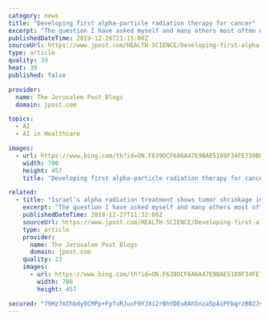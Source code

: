 ```yaml
---
category: news
title: "Developing first alpha-particle radiation therapy for cancer"
excerpt: "The question I have asked myself and many others most often over the past decade is, with all this technology, the artificial intelligence, the autonomous cars ... and the medical community has long sought a cancer therapy that is highly potent (can effectively treat aggressive tumors) while sparing healthy tissue. Alpha Tau’s Alpha DaRT ..."
publishedDateTime: 2019-12-26T21:15:00Z
sourceUrl: https://www.jpost.com/HEALTH-SCIENCE/Developing-first-alpha-particle-radiation-therapy-for-cancer-612236
type: article
quality: 39
heat: 39
published: false

provider:
  name: The Jerusalem Post Blogs
  domain: jpost.com

topics:
  - AI
  - AI in Healthcare

images:
  - url: https://www.bing.com/th?id=ON.F639DCF6A6A47E9BAE5188F34FE739BC
    width: 700
    height: 457
    title: "Developing first alpha-particle radiation therapy for cancer"

related:
  - title: "Israel's alpha radiation treatment shows tumor shrinkage in 100% of cases"
    excerpt: "The question I have asked myself and many others most often over the past decade is, with all this technology, the artificial intelligence, the autonomous cars ... and the medical community has long sought a cancer therapy that is highly potent (can effectively treat aggressive tumors) while sparing healthy tissue. Alpha Tau’s Alpha DaRT ..."
    publishedDateTime: 2019-12-27T11:32:00Z
    sourceUrl: https://www.jpost.com/HEALTH-SCIENCE/Developing-first-alpha-particle-radiation-therapy-for-cancer-612236
    type: article
    provider:
      name: The Jerusalem Post Blogs
      domain: jpost.com
    quality: 23
    images:
      - url: https://www.bing.com/th?id=ON.F639DCF6A6A47E9BAE5188F34FE739BC
        width: 700
        height: 457

secured: "79Hz7mIhbdyOCMPp+FpfuRJuxF9YJXi2rBhYDEu8Ah5nza5pAiPFbqrzB02Jyo+zMxrs7ZU7KTYumw58vQ2gvJYCk6ni8xCoVTJoBBN+I+0AR32iNFqlRDQ/BepQLmlI30+hB5J4w5eYQl7xLxUM2L689VOmnq8hJ9QbtKL2NmsiNFNdB+TrQ02MRgLROHI8Dl0xhW5c6yulDhgE7pvxRXPwJcIFlk8MF6AuiBdLW+5R13quSy5z0+QIYdq0Hg6bfxmhxO7Tb7P0KVnnAABqtw==;CCDNRfnRG9/lvmWFgZqFXg=="
---
```


